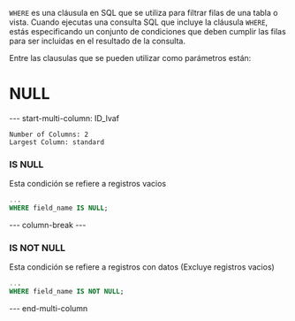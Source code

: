 `WHERE` es una cláusula en SQL que se utiliza para filtrar filas de una tabla o vista. Cuando ejecutas una consulta SQL que incluye la cláusula `WHERE`, estás especificando un conjunto de condiciones que deben cumplir las filas para ser incluidas en el resultado de la consulta.

Entre las clausulas que se pueden utilizar como parámetros están:
# NULL
--- start-multi-column: ID_lvaf
```column-settings
Number of Columns: 2
Largest Column: standard
```

### IS NULL
Esta condición se refiere a registros vacios
```sql
...
WHERE field_name IS NULL;
```

--- column-break ---
### IS NOT NULL
Esta condición se refiere a registros con datos (Excluye registros vacios)
```sql
...
WHERE field_name IS NOT NULL;
```



--- end-multi-column


